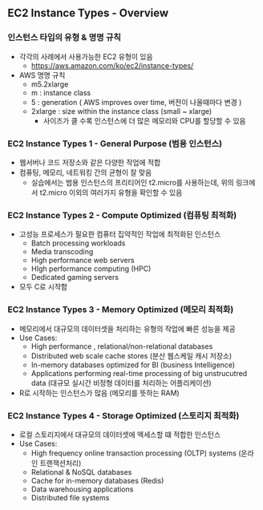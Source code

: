 ## EC2 Instance Types - Overview

### 인스턴스 타입의 유형 & 명명 규칙

- 각각의 사례에서 사용가능한 EC2 유형이 있음
  - https://aws.amazon.com/ko/ec2/instance-types/
- AWS 명명 규칙
  - m5.2xlarge
  - m : instance class
  - 5 : generation ( AWS improves over time, 버전이 나올때마다 변경 )
  - 2xlarge : size within the instance class (small ~ xlarge)
    - 사이즈가 클 수록 인스턴스에 더 많은 메모리와 CPU를 할당할 수 있음

### EC2 Instance Types 1 - General Purpose (범용 인스턴스)

- 웹서버나 코드 저장소와 같은 다양한 작업에 적합
- 컴퓨팅, 메모리, 네트워킹 간의 균형이 잘 맞음
  - 실습에서는 범용 인스턴스의 프리티어인 t2.micro를 사용하는데, 위의 링크에서 t2.micro 이외의 여러가지 유형을 확인할 수 있음

### EC2 Instance Types 2 - Compute Optimized (컴퓨팅 최적화)

- 고성능 프로세스가 필요한 컴퓨터 집약적인 작업에 최적화된 인스턴스
  - Batch processing workloads
  - Media transcoding
  - High performance web servers
  - HIgh performance computing (HPC)
  - Dedicated gaming servers
- 모두 C로 시작함

### EC2 Instance Types 3 - Memory Optimized (메모리 최적화)

- 메모리에서 대규모의 데이터셋을 처리하는 유형의 작업에 빠른 성능을 제공
- Use Cases:
  - High performance , relational/non-relational databases
  - Distributed web scale cache stores (분산 웹스케일 캐시 저장소)
  - In-memory databases optimized for BI (business Intelligence)
  - Applications performing real-time processing of big unstrucutred data (대규모 실시간 비정형 데이터를 처리하는 어플리케이션)
- R로 시작하는 인스턴스가 많음 (메모리를 뜻하는 RAM)

### EC2 Instance Types 4 - Storage Optimized (스토리지 최적화)

- 로컬 스토리지에서 대규모의 데이터셋에 엑세스할 떄 적합한 인스턴스
- Use Cases:
  - High frequency online transaction processing (OLTP) systems (온라인 트랜잭션처리)
  - Relational & NoSQL databases
  - Cache for in-memory databases (Redis)
  - Data warehousing applications
  - Distributed file systems
